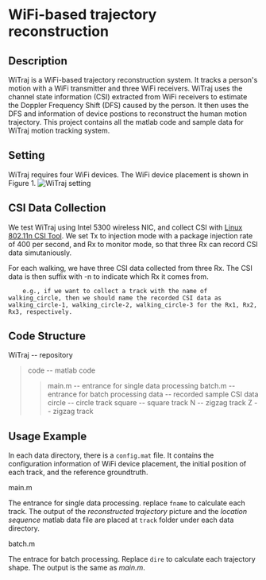 WiFi-based trajectory reconstruction
====

Description
----
WiTraj is a WiFi-based trajectory reconstruction system. It tracks a person's motion with a WiFi transmitter and three WiFi receivers. WiTraj uses the channel state information (CSI) extracted from WiFi receivers to estimate the Doppler Frequency Shift (DFS) caused by the person. It then uses the DFS and information of device postions to reconstruct the human motion trajectory. This project contains all the matlab code and sample data for WiTraj motion tracking system.

Setting
----
WiTraj requires four WiFi devices. The WiFi device placement is shown in Figure 1.
![WiTraj setting]()

CSI Data Collection
----
We test WiTraj using Intel 5300 wireless NIC, and collect CSI with [Linux 802.11n CSI Tool](https://dhalperi.github.io/linux-80211n-csitool/). We set Tx to injection mode with a package injection rate of 400 per second, and Rx to monitor mode, so that three Rx can record CSI data simutaniously.

For each walking, we have three CSI data collected from three Rx. The CSI data is then suffix with -n to indicate which Rx it comes from.

		e.g., if we want to collect a track with the name of walking_circle, then we should name the recorded CSI data as walking_circle-1, walking_circle-2, walking_circle-3 for the Rx1, Rx2, Rx3, respectively.

Code Structure
----
WiTraj		-- repository
>code 		-- matlab code
>>main.m 	-- entrance for single data processing
>>batch.m 	-- entrance for batch processing
>data		-- recorded sample CSI data
>>circle 	-- circle track 
>>square 	-- square track
>>N 		-- zigzag track
>>Z 		-- zigzag track

Usage Example
----
In each data directory, there is a `config.mat` file. It contains the configuration information of WiFi device placement, the initial position of each track, and the reference groundtruth.

main.m

The entrance for single data processing. replace `fname` to calculate each track. The output of the *reconstructed trajectory* picture and the *location sequence* matlab data file are placed at `track` folder under each data directory.

batch.m

The entrace for batch processing. Replace `dire` to calculate each trajectory shape. The output is the same as *main.m*.